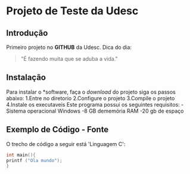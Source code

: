 # Projeto de Teste da Udesc
## Introdução
Primeiro projeto no **GITHUB** da Udesc. 
Dica do dia:
>"É fazendo muita que se aduba a vida."
## Instalação 
Para instalar o *software, faça o *download* do projeto siga os passos abaixo:
1.Entre no diretorio
2.Configure o projeto
3.Compile o projeto
4.Instale os executaveis
Este programa possui os seguintes requisitos:
-Sistema operacional Windows
-8 GB dememória RAM
-20 gb de espaço
## Exemplo de Código - Fonte 
O trecho de código a seguir está 'Linguagem C':
```c
int main(){
printf ("Ola mundo");
}
